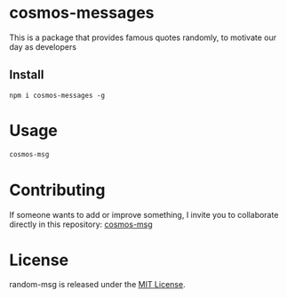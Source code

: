 
# cosmos-messages

This is a package that provides famous quotes randomly, to motivate our day as developers

## Install

```npm
npm i cosmos-messages -g
```

# Usage

```bash
cosmos-msg
```

# Contributing
If someone wants to add or improve something, I invite you to collaborate directly in this repository: [cosmos-msg](https://github.com/cosmosoftroot/npm-cosmos-msg)

# License
random-msg is released under the [MIT License](https://opensource.org/licenses/MIT).